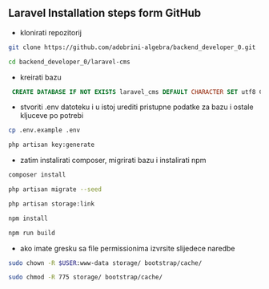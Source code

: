 ## Laravel Installation steps form GitHub

- klonirati repozitorij

```bash
git clone https://github.com/adobrini-algebra/backend_developer_0.git

cd backend_developer_0/laravel-cms
```

- kreirati bazu

```sql
 CREATE DATABASE IF NOT EXISTS laravel_cms DEFAULT CHARACTER SET utf8 COLLATE utf8_general_ci;
```

- stvoriti .env datoteku i u istoj urediti pristupne podatke za bazu i ostale kljuceve po potrebi

```bash
cp .env.example .env

php artisan key:generate
```

- zatim instalirati composer, migrirati bazu i instalirati npm 

```bash
composer install

php artisan migrate --seed

php artisan storage:link

npm install

npm run build
```

- ako imate gresku sa file permissionima izvrsite slijedece naredbe

```bash
sudo chown -R $USER:www-data storage/ bootstrap/cache/

sudo chmod -R 775 storage/ bootstrap/cache/
```
